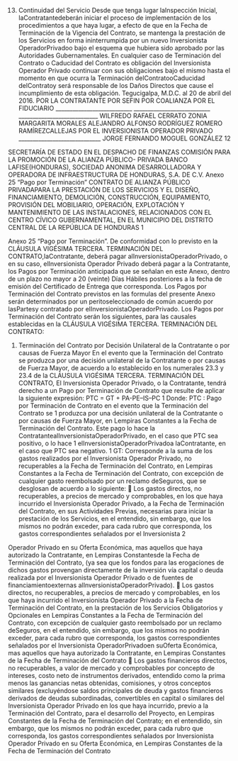13. Continuidad del Servicio
Desde que tenga lugar laInspección Inicial, laContratantedeberán iniciar el proceso de implementación de
los procedimientos a que haya lugar, a efecto de que en la Fecha de Terminación de la Vigencia del
Contrato, se mantenga la prestación de los Servicios en forma ininterrumpida por un nuevo Inversionista
OperadorPrivadoo bajo el esquema que hubiera sido aprobado por las Autoridades Gubernamentales.
En cualquier caso de Terminación del Contrato o Caducidad del Contrato es obligación del Inversionista
Operador Privado continuar con sus obligaciones bajo el mismo hasta el momento en que ocurra la
Terminación delContratooCaducidad delContratoy será responsable de los Daños Directos que cause el
incumplimiento de esta obligación.
Tegucigalpa, M.D.C. al 20 de abril del 2016.
POR LA CONTRATANTE
POR SEFIN POR COALIANZA POR EL FIDUCIARIO
\_\_\_\_\_\_\_\_\_\_\_\_\_\_\_\_\_\_\_\_\_\_\_\_\_\_\_ \_\_\_\_\_\_\_\_\_\_\_\_\_\_\_\_\_\_\_\_\_\_\_\_\_\_\_ \_\_\_\_\_\_\_\_\_\_\_\_\_\_\_\_\_\_\_\_\_\_\_\_\_\_\_\_
WILFREDO RAFAEL CERRATO ZONIA MARGARITA MORALES ALEJANDRO ALFONSO
RODRÍGUEZ ROMERO RAMÍREZCALLEJAS
POR EL INVERSIONISTA OPERADOR PRIVADO
\_\_\_\_\_\_\_\_\_\_\_\_\_\_\_\_\_\_\_\_\_\_\_\_\_\_\_\_\_
JORGE FERNANDO MOGUEL GONZÁLEZ
12

SECRETARÍA DE ESTADO EN EL DESPACHO DE FINANZAS
COMISIÓN PARA LA PROMOCIÓN DE LA ALIANZA PÚBLICO-
PRIVADA
BANCO LAFISE(HONDURAS), SOCIEDAD ANONIMA
DESARROLLADORA Y OPERADORA DE INFRAESTRUCTURA DE
HONDURAS, S.A. DE C.V.
Anexo 25
“Pago por Terminación”
CONTRATO DE ALIANZA PÚBLICO PRIVADAPARA LA PRESTACIÓN DE LOS SERVICIOS Y EL DISEÑO,
FINANCIAMIENTO, DEMOLICIÓN, CONSTRUCCIÓN, EQUIPAMIENTO, PROVISIÓN DEL MOBILIARIO,
OPERACIÓN, EXPLOTACIÓN Y MANTENIMIENTO DE LAS INSTALACIONES, RELACIONADOS CON EL
CENTRO CÍVICO GUBERNAMENTAL, EN EL MUNICIPIO DEL DISTRITO CENTRAL DE LA REPÚBLICA DE
HONDURAS
1

Anexo 25
“Pago por Terminación”.
De conformidad con lo previsto en la CLÁUSULA VIGÉSIMA TERCERA. TERMINACIÓN DEL
CONTRATO,laContratante, deberá pagar alInversionistaOperadorPrivado, o en su caso, elInversionista
Operador Privado deberá pagar a la Contratante, los Pagos por Terminación anticipada que se señalan en
este Anexo, dentro de un plazo no mayor a 20 (veinte) Días Hábiles posteriores a la fecha de emisión del
Certificado de Entrega que corresponda.
Los Pagos por Terminación del Contrato previstos en las formulas del presente Anexo serán determinados
por un peritoseleccionado de común acuerdo por lasPartesy contratado por elInversionistaOperadorPrivado.
Los Pagos por Terminación del Contrato serán los siguientes, para las causales establecidas en la
CLÁUSULA VIGÉSIMA TERCERA. TERMINACIÓN DEL CONTRATO:
1. Terminación del Contrato por Decisión Unilateral de la Contratante o por causas de Fuerza
Mayor
En el evento que la Terminación del Contrato se produzca por una decisión unilateral de la Contratante o
por causas de Fuerza Mayor, de acuerdo a lo establecido en los numerales 23.3 y 23.4 de la CLÁUSULA
VIGÉSIMA TERCERA. TERMINACIÓN DEL CONTRATO, El Inversionista Operador Privado, o la
Contratante, tendrá derecho a un Pago por Terminación de Contrato que resulte de aplicar la siguiente
expresión:
PTC = GT + PA-PE–IS–PC
1
Donde:
PTC : Pago por Terminación de Contrato en el evento que la Terminación del Contrato se
1
produzca por una decisión unilateral de la Contratante o por causas de Fuerza Mayor, en
Lempiras Constantes a la Fecha de Terminación del Contrato. Este pago lo hace la
ContratantealInversionistaOperadorPrivado, en el caso que PTC sea positivo, o lo hace
1
elInversionistaOperadorPrivadoa laContratante, en el caso que PTC sea negativo.
1
GT: Corresponde a la suma de los gastos realizados por el Inversionista Operador Privado, no
recuperables a la Fecha de Terminación del Contrato, en Lempiras Constantes a la Fecha
de Terminación del Contrato, con excepción de cualquier gasto reembolsado por un
reclamo deSeguros, que se desglosan de acuerdo a lo siguiente:
 Los gastos directos, no recuperables, a precios de mercado y comprobables, en los que
haya incurrido el Inversionista Operador Privado, a la Fecha de Terminación del
Contrato, en sus Actividades Previas, necesarias para iniciar la prestación de los
Servicios, en el entendido, sin embargo, que los mismos no podrán exceder, para cada
rubro que corresponda, los gastos correspondientes señalados por el Inversionista
2

Operador Privado en su Oferta Económica, mas aquellos que haya autorizado la
Contratante, en Lempiras Constantesde la Fecha de Terminación del Contrato, (ya sea
que los fondos para las erogaciones de dichos gastos provengan directamente de la
inversión vía capital o deuda realizada por el Inversionista Operador Privado o de
fuentes de financiamientoexternas alInversionistaOperadorPrivado).
 Los gastos directos, no recuperables, a precios de mercado y comprobables, en los que
haya incurrido el Inversionista Operador Privado a la Fecha de Terminación del
Contrato, en la prestación de los Servicios Obligatorios y Opcionales en Lempiras
Constantes a la Fecha de Terminación del Contrato, con excepción de cualquier gasto
reembolsado por un reclamo deSeguros, en el entendido, sin embargo, que los mismos
no podrán exceder, para cada rubro que corresponda, los gastos correspondientes
señalados por el Inversionista OperadorPrivadoen suOferta Económica, mas aquellos
que haya autorizado la Contratante, en Lempiras Constantes de la Fecha de
Terminación del Contrato
 Los gastos financieros directos, no recuperables, a valor de mercado y comprobables
por concepto de intereses, costo neto de instrumentos derivados, entendido como la
prima menos las ganancias netas obtenidas, comisiones, y otros conceptos similares
(excluyéndose saldos principales de deuda y gastos financieros derivados de deudas
subordinadas, convertibles en capital o similares del Inversionista Operador Privado en
los que haya incurrido, previo a la Terminación del Contrato, para el desarrollo del
Proyecto, en Lempiras Constantes de la Fecha de Terminación del Contrato; en el
entendido, sin embargo, que los mismos no podrán exceder, para cada rubro que
corresponda, los gastos correspondientes señalados por Inversionista Operador
Privado en su Oferta Económica, en Lempiras Constantes de la Fecha de Terminación
del Contrato
